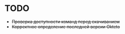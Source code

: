 # TODO
* ~~Проверка доступности команд перед скачиванием~~
* ~~Корректное определение последней версии Okteto~~